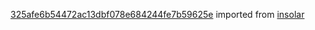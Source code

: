 [325afe6b54472ac13dbf078e684244fe7b59625e](https://github.com/insolar/insolar/commit/325afe6b54472ac13dbf078e684244fe7b59625e) imported from [insolar](https://github.com/insolar/insolar)

